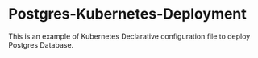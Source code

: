 # Postgres-Kubernetes-Deployment
This is an example of Kubernetes Declarative configuration file to deploy Postgres Database. 
